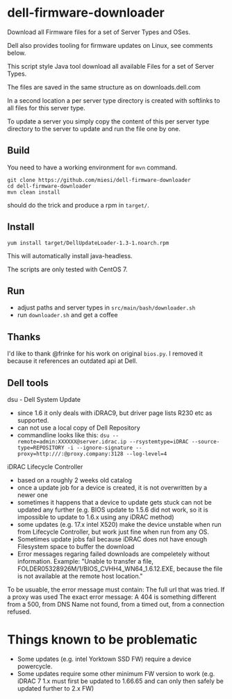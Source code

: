 # dell-firmware-downloader
Download all Firmware files for a set of Server Types and OSes.

Dell also provides tooling for firmware updates on Linux, see comments below.

This script style Java tool download all available Files for a set of Server Types.

The files are saved in the same structure as on downloads.dell.com

In a second location a per server type directory is created with softlinks to all files for this server type.

To update a server you simply copy the content of this per server type directory to the server to update and run the file one by one.

## Build
You need to have a working environment for `mvn` command.

```
git clone https://github.com/miesi/dell-firmware-downloader
cd dell-firmware-downloader
mvn clean install
```

 should do the trick and produce a rpm in `target/`.

## Install
`yum install target/DellUpdateLoader-1.3-1.noarch.rpm`

This will automatically install java-headless.

The scripts are only tested with CentOS 7.

## Run

- adjust paths and server types in `src/main/bash/downloader.sh`
- run `downloader.sh` and get a coffee


## Thanks
I'd like to thank @frinke for his work on original `bios.py`. I removed it because
it references an outdated api at Dell.

## Dell tools

dsu - Dell System Update
- since 1.6 it only deals with iDRAC9, but driver page lists R230 etc as supported.
- can not use a local copy of Dell Repository
- commandline looks like this: `dsu --remote=admin:XXXXXX@server.idrac.ip --rsystemtype=iDRAC --source-type=REPOSITORY -i --ignore-signature --proxy=http:///:@proxy.company:3128 --log-level=4`

iDRAC Lifecycle Controller
- based on a roughly 2 weeks old catalog
- once a update job for a device is created, it is not overwritten by a newer one
- sometimes it happens that a device to update gets stuck can not be updated any further (e.g. BIOS update to 1.5.6 did not work, so it is impossible to update to 1.6.x using any iDRAC method)
- some updates (e.g. 17.x intel X520) make the device unstable when run from Lifecycle Controller, but work just fine when run from any OS.
- Sometimes update jobs fail because iDRAC does not have enough Filesystem space to buffer the download
- Error messages regaring failed downloads are compeletely without information. Example:
"Unable to transfer a file, FOLDER05328926M/1/BIOS_CVHH4_WN64_1.6.12.EXE, because the file is not available at the remote host location."

To be usuable, the error message must contain:
The full url that was tried.
If a proxy was used
The exact error message: A 404 is something different from a 500, from DNS Name not found, from a timed out, from a connection refused.

# Things known to be problematic
- Some updates (e.g. intel Yorktown SSD FW) require a device powercycle.
- Some updates require some other minimum FW version to work (e.g. iDRAC 7 1.x must first be updated to 1.66.65 and can only then safely be updated further to 2.x FW)
